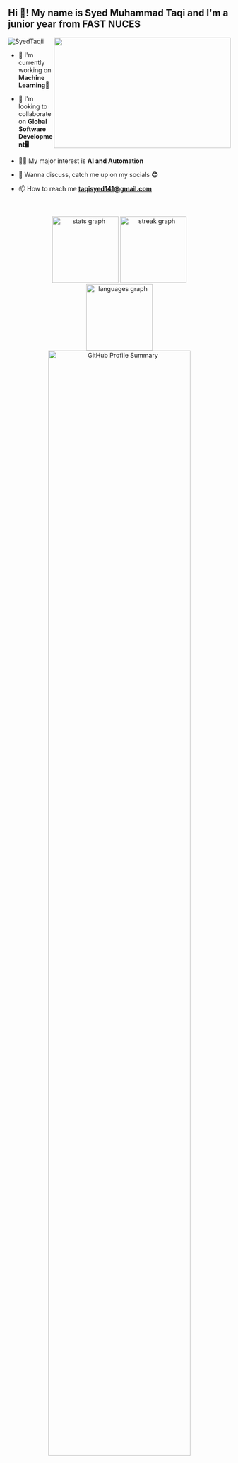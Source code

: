 <h2 align="left">Hi 👋! My name is Syed Muhammad Taqi and I'm a junior year from FAST NUCES</h2>
<img src="https://komarev.com/ghpvc/?username=SyedTaqii&amp;label=Profile%20views&amp;color=0e75b6&amp;style=flat" style="max-width: 100%;" alt="SyedTaqii" data-canonical-src="https://komarev.com/ghpvc/?username=SyedTaqii&amp;label=Profile%20views&amp;color=0e75b6&amp;style=flat" style="max-width: 100%;">
<!--<img align="right" height="225" src="https://cdn.dribbble.com/users/416610/screenshots/4801105/media/0f73533e44c089e41c3290d4535491ad.gif"  />
-->
<img align="right" height="250" width="400" src="https://leetcard.jacoblin.cool/SyedTaqii?theme=nord"/>



<ul dir="auto">
  <li>
    <p dir="auto">
      🚀 I'm currently working on 
      <strong>Machine Learning🌟</strong>
    </p>
  </li>
  <li>
    <p dir="auto">
      🤝 I'm looking to collaborate on 
      <strong>Global Software Development🖥️</strong>
    </p>
  </li>
  <li>
    <p dir="auto">
      🧑‍💻 My major interest is 
      <strong>AI and Automation</strong>
    </p>
  </li>
  <li>
    <p dir="auto">
      💬 Wanna discuss, catch me up on my socials 
      <strong>😊</strong>
    </p>
    <li>
    <p dir="auto">
      📫 How to reach me <strong><a href="mailto:taqisyed141@gmail.com">taqisyed141@gmail.com</a>
      </strong></p>
  </li>

</ul>




<br clear="both">

<br>
<div align="center">
  <img src="https://github-readme-stats.vercel.app/api?username=SyedTaqii&hide_title=false&hide_rank=false&show_icons=true&include_all_commits=true&count_private=true&disable_animations=false&theme=dracula&locale=en&hide_border=false" height="150" alt="stats graph"  />
  <img src="https://streak-stats.demolab.com?user=SyedTaqii&locale=en&mode=daily&theme=dracula&hide_border=false&border_radius=5" height="150" alt="streak graph"  />
<div style="display: flex; justify-content: center;">
    <img src="https://github-readme-stats.vercel.app/api/top-langs?username=SyedTaqii&locale=en&hide_title=false&layout=compact&card_width=320&langs_count=5&theme=dracula&hide_border=false" height="150" alt="languages graph">
</div>

<img src="https://github-profile-summary-cards.vercel.app/api/cards/profile-details?username=SyedTaqii&amp;theme=dracula" style="width: 80%; height: 80%;" alt="GitHub Profile Summary">


</div>


<h2 align="left">Tecnologies I have worked on...</h2>

<div align="left">
  <img src="https://cdn.jsdelivr.net/gh/devicons/devicon/icons/cplusplus/cplusplus-original.svg" height="30" alt="cplusplus logo"  />
  <img width="12" />
  <img src="https://cdn.jsdelivr.net/gh/devicons/devicon/icons/csharp/csharp-original.svg" height="30" alt="csharp logo"  />
  <img width="12" />
  <img src="https://cdn.jsdelivr.net/gh/devicons/devicon/icons/python/python-original.svg" height="30" alt="python logo"  />
  <img width="12" />
  <img src="https://cdn.jsdelivr.net/gh/devicons/devicon/icons/html5/html5-original.svg" height="30" alt="html5 logo"  />
  <img width="12" />
  <img src="https://cdn.jsdelivr.net/gh/devicons/devicon/icons/css3/css3-original.svg" height="30" alt="css3 logo"  />
  <img width="12" />
  <img src="https://cdn.jsdelivr.net/gh/devicons/devicon/icons/mysql/mysql-original.svg" height="30" alt="mysql logo"  />
  <img width="12" />
  <img src="https://cdn.jsdelivr.net/gh/devicons/devicon/icons/haskell/haskell-original.svg" height="30" alt="haskell logo"  />
  <img width="12" />
  <img src="https://cdn.jsdelivr.net/gh/devicons/devicon/icons/vscode/vscode-original.svg" height="30" alt="vscode logo"  />
  <img width="12" />
  <img src="https://cdn.jsdelivr.net/gh/devicons/devicon/icons/visualstudio/visualstudio-plain.svg" height="30" alt="visualstudio logo"  />
</div>

<h2 align="left">Design Tools I have experience on...</h2>

<div align="left">


  <img src="https://cdn.jsdelivr.net/gh/devicons/devicon/icons/figma/figma-original.svg" height="30" alt="figma logo"  />
  <img width="12" />

  <img src="https://images.freeimages.com/fic/images/icons/2795/office_2013_hd/2000/visio.png" height="30" alt="visio logo"  />  
</div>



<h2 align="left">Socials On which you can reach me</h2>

<div align="left">
  <a href="https://www.instagram.com/stmz._140/" target="_blank">
    <img src="https://img.shields.io/static/v1?message=Instagram&logo=instagram&label=&color=E4405F&logoColor=white&labelColor=&style=for-the-badge" height="35" alt="instagram logo" />
  </a>
  <a href="mailto:taqisyed141@gmail.com">
    <img src="https://img.shields.io/static/v1?message=Gmail&logo=gmail&label=&color=D14836&logoColor=white&labelColor=&style=for-the-badge" height="35" alt="gmail logo" />
  </a>
  <a href="www.linkedin.com/in/SyedTaqii" target="_blank">
    <img src="https://img.shields.io/static/v1?message=LinkedIn&logo=linkedin&label=&color=0077B5&logoColor=white&labelColor=&style=for-the-badge" height="35" alt="linkedin logo" />
  </a>
  <a href="https://x.com/notsyedtaqi" target="_blank">
    <img src="https://img.shields.io/static/v1?message=   X&logo   =X      &label=&color=black&logoColor=white&labelColor=&style=for-the-badge" height="35" alt="X logo" />
  </a>
    <a href="https://leetcode.com/u/SyedTaqii/" target="_blank">
    <img src="https://img.shields.io/static/v1?message=LeetCode&logo=leetcode&label=&color=black&logoColor=yellow&labelColor=&style=for-the-badge" height="35" alt="leetcode logo" />
  </a>

  
</div>


